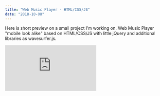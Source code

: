 ```yaml
---
title: "Web Music Player - HTML/CSS/JS"
date: "2018-10-08"
---
```


Here is short preview on a small project I'm working on.
Web Music Player "mobile look alike" based on HTML/CSS/JS with little jQuery and additional libraries as wavesurfer.js.

<div class="iframe-container">
    <iframe class="iframe-inner"src="https://www.youtube.com/embed/RaHQwuUH2_o" frameborder="0" allow="accelerometer; autoplay; encrypted-media; gyroscope; picture-in-picture" allowfullscreen></iframe>
</div>
